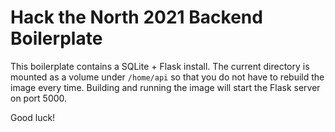 # Hack the North 2021 Backend Boilerplate

This boilerplate contains a SQLite + Flask install. The current directory is mounted as a volume under `/home/api` so
that you do not have to rebuild the image every time. Building and running the image will start the Flask server on port
5000.

Good luck!
